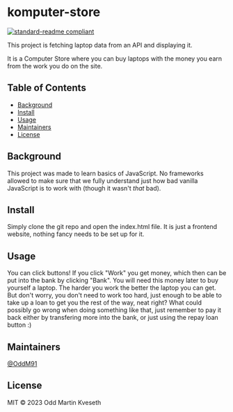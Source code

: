 # komputer-store

[![standard-readme compliant](https://img.shields.io/badge/standard--readme-OK-green.svg?style=flat-square)](https://github.com/RichardLitt/standard-readme)

This project is fetching laptop data from an API and displaying it. 

It is a Computer Store where you can buy laptops with the money you earn from the work you do on the site. 

## Table of Contents

- [Background](#background)
- [Install](#install)
- [Usage](#usage)
- [Maintainers](#maintainers)
- [License](#license)

## Background

This project was made to learn basics of JavaScript. No frameworks allowed to make sure that we fully understand just how bad vanilla JavaScript is to work with (though it wasn't *that* bad). 

## Install

Simply clone the git repo and open the index.html file. It is just a frontend website, nothing fancy needs to be set up for it. 

## Usage

You can click buttons! If you click "Work" you get money, which then can be put into the bank by clicking "Bank". You will need this money later to buy yourself a laptop. The harder you work the better the laptop you can get. But don't worry, you don't need to work too hard, just enough to be able to take up a loan to get you the rest of the way, neat right? What could possibly go wrong when doing something like that, just remember to pay it back either by transfering more into the bank, or just using the repay loan button :) 

## Maintainers

[@OddM91](https://github.com/OddM91)


## License

MIT © 2023 Odd Martin Kveseth
